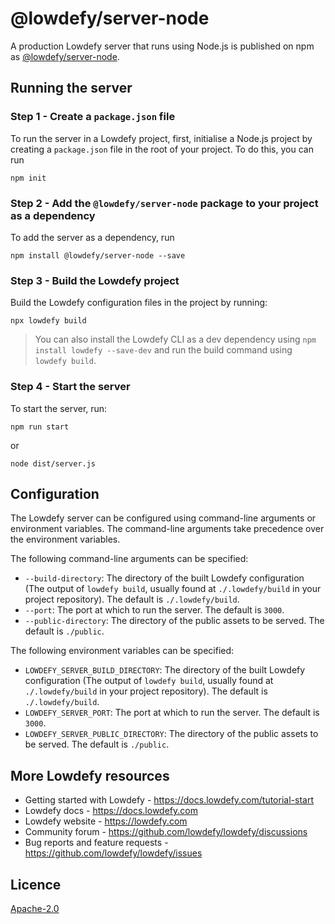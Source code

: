 # @lowdefy/server-node

A production Lowdefy server that runs using Node.js is published on npm as [@lowdefy/server-node](https://www.npmjs.com/package/@lowdefy/server-node).

## Running the server

### Step 1 - Create a `package.json` file

To run the server in a Lowdefy project, first, initialise a Node.js project by creating a `package.json` file in the root of your project. To do this, you can run

```
npm init
```

### Step 2 - Add the `@lowdefy/server-node` package to your project as a dependency

To add the server as a dependency, run

```
npm install @lowdefy/server-node --save
```

### Step 3 - Build the Lowdefy project

Build the Lowdefy configuration files in the project by running:

```
npx lowdefy build
```

> You can also install the Lowdefy CLI as a dev dependency using `npm install lowdefy --save-dev` and run the build command using `lowdefy build`.

### Step 4 - Start the server

To start the server, run:

```
npm run start
```

or

```
node dist/server.js
```

## Configuration

The Lowdefy server can be configured using command-line arguments or environment variables. The command-line arguments take precedence over the environment variables.

The following command-line arguments can be specified:

- `--build-directory`: The directory of the built Lowdefy configuration (The output of `lowdefy build`, usually found at `./.lowdefy/build` in your project repository). The default is `./.lowdefy/build`.
- `--port`: The port at which to run the server. The default is `3000`.
- `--public-directory`: The directory of the public assets to be served. The default is `./public`.

The following environment variables can be specified:

- `LOWDEFY_SERVER_BUILD_DIRECTORY`: The directory of the built Lowdefy configuration (The output of `lowdefy build`, usually found at `./.lowdefy/build` in your project repository). The default is `./.lowdefy/build`.
- `LOWDEFY_SERVER_PORT`: The port at which to run the server. The default is `3000`.
- `LOWDEFY_SERVER_PUBLIC_DIRECTORY`: The directory of the public assets to be served. The default is `./public`.

## More Lowdefy resources

- Getting started with Lowdefy - https://docs.lowdefy.com/tutorial-start
- Lowdefy docs - https://docs.lowdefy.com
- Lowdefy website - https://lowdefy.com
- Community forum - https://github.com/lowdefy/lowdefy/discussions
- Bug reports and feature requests - https://github.com/lowdefy/lowdefy/issues

## Licence

[Apache-2.0](https://github.com/lowdefy/lowdefy/blob/main/LICENSE)
